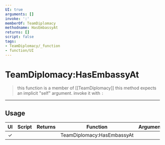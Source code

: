 ```yaml
---
UI: true
arguments: []
invoke: ':'
memberOf: TeamDiplomacy
methodname: HasEmbassyAt
returns: []
script: false
tags:
- TeamDiplomacy/_function
- function/UI
---
```

# TeamDiplomacy:HasEmbassyAt
> this function is a member of [[TeamDiplomacy]]
> this method expects an implicit "self" argument. invoke it with `:`
-----
## Usage
|  UI | Script | Returns | Function | Arguments |
|:---:|:------:|-------:|:--------:|:---------|
|✓| ||TeamDiplomacy:HasEmbassyAt||
